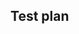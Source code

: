 <!-- Does this pull request include a feature thats important for marketing and enablement? If so, please apply the job-fair label, uncomment the following below and include it in your PR. -->


<!-- ## Marketing and Enablement

**Feature Name:**
**Description:**
**Relevant Docs:**

| <Question>                                | <Answer> |
| ----------------------------------------- | -------- |
| What is the value prop?                   | <answer> |
| Known limitations                         | <answer> |
| How the customer can enable/configure     | <answer> |
| Is this a good candidate for gif or demo? | Yes/No   | -->
## Test plan

<!-- Required. See https://docs.sourcegraph.com/dev/background-information/testing_principles. -->
